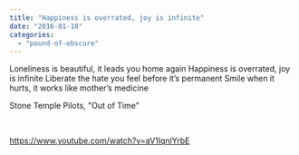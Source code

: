 ```yaml
---
title: "Happiness is overrated, joy is infinite"
date: "2016-01-18"
categories: 
  - "pound-of-obscure"
---
```


Loneliness is beautiful, it leads you home again Happiness is overrated, joy is infinite Liberate the hate you feel before it’s permanent Smile when it hurts, it works like mother’s medicine

Stone Temple Pilots, "Out of Time"

 

https://www.youtube.com/watch?v=aV1IqnlYrbE
